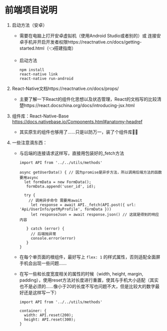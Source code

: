 # 前端项目说明

1. 启动方法（安卓）

   - 需要在电脑上打开安卓虚拟机（使用Android Studio或者别的）或 连接安卓手机并开启开发者权限https://reactnative.cn/docs/getting-started.html（👈搭建指南）

   - 启动方法

     ```
     npm install
     react-native link
     react-native run-android
     ```

2. React-Native文档https://reactnative.cn/docs/props/

   - 主要了解一下React的组件化思想以及状态管理，React的文档写的比较清楚https://react.docschina.org/docs/introducing-jsx.html

3. 组件库：React-Native-Base https://docs.nativebase.io/Components.html#anatomy-headref

   - 其实原生的组件也够用了……只是以防万一，装了个组件库🤦‍♀️

4. 一些注意滴东西：

   - 与后端的连接请求这样写，直接用包装好的_fetch方法

     ```react
     import API from '../../utils/methods'
     
     async getUserData() { // 因为promise是异步方法，所以调用后端方法的函数要用async
       let formData = new FormData();
     	formData.append('user_id', id);
     
       try {
         // 调用异步命令 需要用await
          let response = await API._fetch(API.post({ url: 'Api/UserInfo/getMyProfile', formData }))
          let responseJson = await response.json() // 这就是得到的响应内容
           
        } catch (error) {
          // 后端抛异常
          console.error(error)
        }
     }
     ```

   - 在每个单页面的根组件，最好写上 `flex: 1` 的样式属性，否则适配全面屏手机会出现一些问题……

   - 在写一些和长度宽度相关的属性的时候（width, height, margin, padding），使用reset方法对长度进行重置，使其与手机大小适配（其实也不是必须的……像小于20的长度不写也问题不大，但是比较大的数字最好还是这样写一下）

     ```react
     import API from '../../utils/methods'
     
     container: {
       width: API.reset(200);
       height: API.reset(300);
     }
     ```


